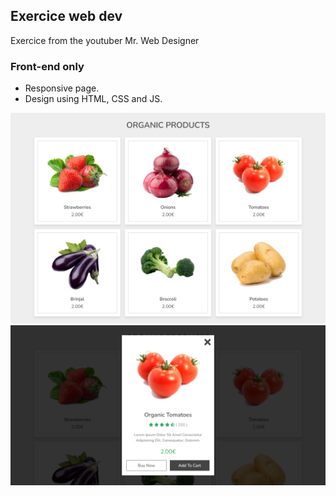 ## Exercice web dev
Exercice from the youtuber Mr. Web Designer
### Front-end only

- Responsive page.
- Design using HTML, CSS and JS.

![Page](images/capture1.png)
![Card](images/capture2.png)